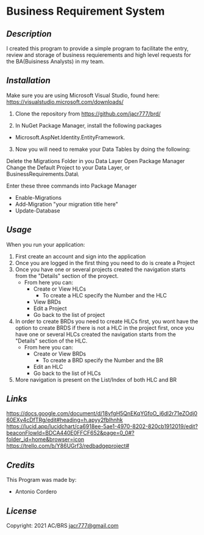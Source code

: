 # **Business Requirement System**

## *Description*
I created this program to provide a simple program to facilitate the entry, review and storage of business requierements and high level requests for the BA(Buisiness Analysts) in my team.


## *Installation*

Make sure you are using Microsoft Visual Studio, found here: https://visualstudio.microsoft.com/downloads/

1. Clone the repository from
https://github.com/jacr777/brd/

2. In NuGet Package Manager, install the following packages
- Microsoft.AspNet.Identity.EntityFramework.

3. Now you will need to remake your Data Tables by doing the following:

Delete the Migrations Folder in you Data Layer
Open Package Manager
Change the Default Project to your Data Layer, or BusinessRequirements.Data\

Enter these three commands into Package Manager
 - Enable-Migrations
 - Add-Migration "your migration title here"
 - Update-Database

## *Usage*
When you run your application:
1. First create an account and sign into the application
2. Once you are logged in the first thing you need to do is create a Project
3. Once you have one or several projects created the navigation starts from the "Details" section of the proyect.
    * From here you can:
       * Create or View HLCs
         * To create a HLC  specify the Number and the HLC
       * View BRDs
       * Edit a Project
       * Go back to the list of project
4. In order to create BRDs you need to create HLCs first, you wont have the option to create BRDS if there is not a HLC in the project first, once you have one or several HLCs created the navigation starts from the "Details" section of the HLC.
    * From here you can:
      * Create or View BRDs
        * To create a BRD specify the Number and the BR
      * Edit an HLC
      * Go back to the list of HLCs
5. More navigation is present on the List/Index of both HLC and BR

## *Links*
https://docs.google.com/document/d/18vfgH5QnEKqYGfoO_j6dl2r71eZOdj060EXy4cDfTRg/edit#heading=h.apyy2fblhnhk
https://lucid.app/lucidchart/ca6918ee-5ae1-4970-8202-820cb1912019/edit?beaconFlowId=BDCA440E0FFCF652&page=0_0#?folder_id=home&browser=icon
https://trello.com/b/Y86UGrf3/redbadgeproject#
      
      
## *Credits*
This Program was made by:
- Antonio Cordero

## *License*
Copyright: 2021 AC/BRS <jacr777@gmail.com> 




